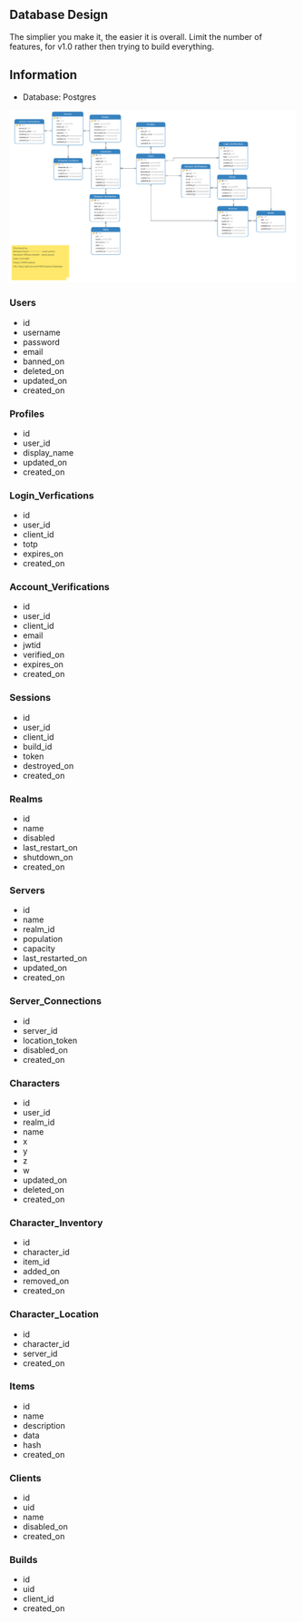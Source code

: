## Database Design
The simplier you make it, the easier it is overall. Limit the number of features, for v1.0 rather then trying to build everything.
## Information
* Database: Postgres

![v1 Database Layout Diagram](https://github.com/MMOCreators/Planning/blob/develop/files/v1-database-layout.png)

### Users
* id
* username
* password
* email
* banned_on
* deleted_on
* updated_on
* created_on
### Profiles
* id
* user_id
* display_name
* updated_on
* created_on
### Login_Verfications
* id
* user_id
* client_id
* totp
* expires_on
* created_on
### Account_Verifications
* id
* user_id
* client_id
* email
* jwtid
* verified_on
* expires_on
* created_on
### Sessions
* id
* user_id
* client_id
* build_id
* token
* destroyed_on
* created_on
### Realms
* id
* name
* disabled
* last_restart_on
* shutdown_on
* created_on
### Servers
* id
* name
* realm_id
* population
* capacity
* last_restarted_on
* updated_on
* created_on
### Server_Connections
* id
* server_id
* location_token
* disabled_on
* created_on
### Characters
* id
* user_id
* realm_id
* name
* x
* y
* z
* w
* updated_on
* deleted_on
* created_on
### Character_Inventory
* id
* character_id
* item_id
* added_on
* removed_on
* created_on
### Character_Location
* id
* character_id
* server_id
* created_on
### Items
* id
* name
* description
* data
* hash
* created_on
### Clients
* id
* uid
* name
* disabled_on
* created_on
### Builds
* id
* uid
* client_id
* created_on